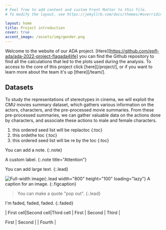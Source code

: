 ```yaml
---
# Feel free to add content and custom Front Matter to this file.
# To modify the layout, see https://jekyllrb.com/docs/themes/#overriding-theme-defaults

layout: home
title: Project introduction
cover: true
accent_image: /assets/img/gender.png
---
```


Welcome to the website of our ADA project. [Here][https://github.com/epfl-ada/ada-2022-project-flagada4life] you can find the Github repository to find all the calculations that led to the plots used during the analysis. To access to the core of this project click [here][/project/], or if you want to learn more about the team it's up [there][/team/]. 

## Datasets 
To study the representations of stereotypes in cinema, we will exploit the CMU movies summary dataset, which gathers various information on the actors, characters, and the pre-processed movie summaries. From these pre-processed summaries, we can gather valuable data on the actions done by characters, and associate these actions to male and female characters.






1. this ordered seed list will be replactoc
{:toc}
2. this ordethe toc
{:toc}
3. this ordered seed list will be re by the toc
{:toc}

You can add a note.
{:.note}

A custom label.
{:.note title="Attention"}

You can add large text.
{:.lead}

![Full-width image](https://via.placeholder.com/800x100){:.lead width="800" height="100" loading="lazy"}
A caption for an image.
{:.figcaption}

> You can make a quote "pop out".
{:.lead}

I'm faded, faded, faded.
{:.faded}


| First cell|Second cell|Third cell
| First | Second | Third |

First | Second | | Fourth |